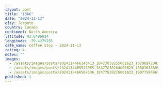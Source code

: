 ```yaml
---
layout: post
title: "1366"
date: "2024-11-13"
city: Toronto
country: Canada
continent: North America
latitude: 43.6496914
longitude: -79.4279235
cafe_name: Coffee Stop - 2024-11-13
rating: 4
notes: ""
images:
  - /assets/images/posts/202411/466143413_18477838255001623_1679697298149666972_n_18126711916391368.jpg
  - /assets/images/posts/202411/465517055_18477838264001623_1888161885584311525_n_18057824506710913.jpg
  - /assets/images/posts/202411/466567536_18477838276001623_160775849670493575_n_18008906588657016.jpg
published: 1
---
```

